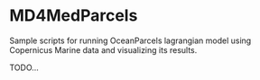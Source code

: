 # MD4MedParcels

Sample scripts for running OceanParcels lagrangian model using Copernicus Marine data and visualizing its results.

TODO...
